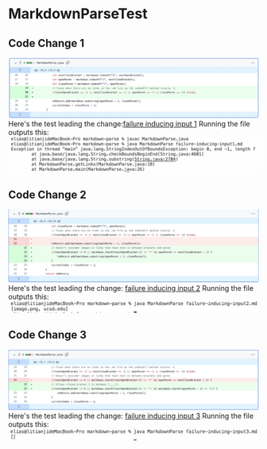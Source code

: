 # MarkdownParseTest
## Code Change 1
![Image](change1.png)
Here's the test leading the change:[failure inducing input 1](https://github.com/til026/cse15l-lab-reports/edit/main/failure-inducing-input1.md)
Running the file outputs this:
![Image](output1.png)
## Code Change 2
![Image](change2.png)
Here's the test leading the change: [failure inducing input 2](https://github.com/til026/cse15l-lab-reports/edit/main/failure-inducing-input2.md)
Running the file outputs this:
![Image](output2.png)
## Code Change 3
![Image](change3.png)
Here's the test leading the change: [failure inducing input 3](https://github.com/til026/cse15l-lab-reports/edit/main/failure-inducing-input3.md)
Running the file outputs this:
![Image](output3.png)